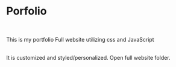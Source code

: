 # Porfolio
<br>
<p>This is my portfolio Full website utilizing css and JavaScript</p>
<br>
It is customized and styled/personalized. Open full website folder.
